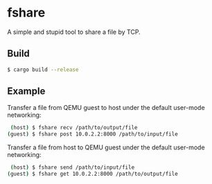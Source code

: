 # fshare

A simple and stupid tool to share a file by TCP.

## Build

```sh
$ cargo build --release
```

## Example

Transfer a file from QEMU guest to host under the default user-mode networking:

```sh
 (host) $ fshare recv /path/to/output/file
(guest) $ fshare post 10.0.2.2:8000 /path/to/input/file
```

Transfer a file from host to QEMU guest under the default user-mode networking:

```sh
 (host) $ fshare send /path/to/input/file
(guest) $ fshare get 10.0.2.2:8000 /path/to/output/file
```
